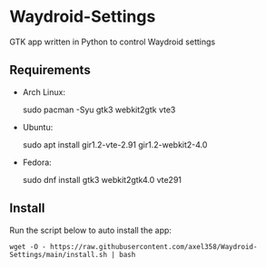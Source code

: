 # Waydroid-Settings
GTK app written in Python to control Waydroid settings

## Requirements

- Arch Linux:
	
	sudo pacman -Syu gtk3 webkit2gtk vte3
- Ubuntu: 
	
	sudo apt install gir1.2-vte-2.91 gir1.2-webkit2-4.0
- Fedora: 
	
	sudo dnf install gtk3 webkit2gtk4.0 vte291

## Install

Run the script below to auto install the app:

	wget -O - https://raw.githubusercontent.com/axel358/Waydroid-Settings/main/install.sh | bash
